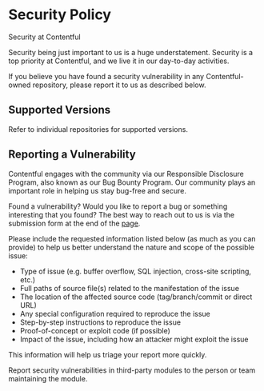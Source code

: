 # Security Policy

Security at Contentful

Security being just important to us is a huge understatement. Security is a top priority at Contentful, and we live it in our day-to-day activities.

If you believe you have found a security vulnerability in any Contentful-owned repository, please report it to us as described below.

## Supported Versions

Refer to individual repositories for supported versions.

## Reporting a Vulnerability

Contentful engages with the community via our Responsible Disclosure Program, also known as our Bug Bounty Program. Our community plays an important role in helping us stay bug-free and secure.

Found a vulnerability? Would you like to report a bug or something interesting that you found? The best way to reach out to us is via the submission form at the end of the [page](https://www.contentful.com/security/).

Please include the requested information listed below (as much as you can provide) to help us better understand the nature and scope of the possible issue:

* Type of issue (e.g. buffer overflow, SQL injection, cross-site scripting, etc.)
* Full paths of source file(s) related to the manifestation of the issue
* The location of the affected source code (tag/branch/commit or direct URL)
* Any special configuration required to reproduce the issue
* Step-by-step instructions to reproduce the issue
* Proof-of-concept or exploit code (if possible)
* Impact of the issue, including how an attacker might exploit the issue

This information will help us triage your report more quickly.

Report security vulnerabilities in third-party modules to the person or team maintaining the module.

